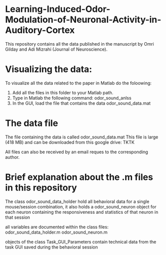 # Learning-Induced-Odor-Modulation-of-Neuronal-Activity-in-Auditory-Cortex

This repository contains all the data published in the manuscript by Omri Gilday and Adi Mizrahi (Journal of Neuroscience). 

# Visualizing the data: 
To visualize all the data related to the paper in Matlab do the foloowing:
1. Add all the files in this folder to your Matlab path.
2. Type in Matlab the following command:  odor_sound_anlss
3. In the GUI, load the file that contains the data odor_sound_data.mat


# The data file 
The file containing the data is called odor_sound_data.mat 
This file is large (418 MB) and can be downloaded from this google drive: 
TKTK

All files can also be received by an email reques to the corresponding author.

# Brief explanation about the .m files in this repository 
The class odor_sound_data_holder hold all behavioral data for a single mouse/session combination, 
it also holds a odor_sound_neuron object for each neuron containing the responsiveness and statistics of that neuron in that session

all variables are documented within the class files:
odor_sound_data_holder.m
odor_sound_neuron.m

objects of the class Task_GUI_Parameters contain technical data from the task GUI saved during the behavioral session


